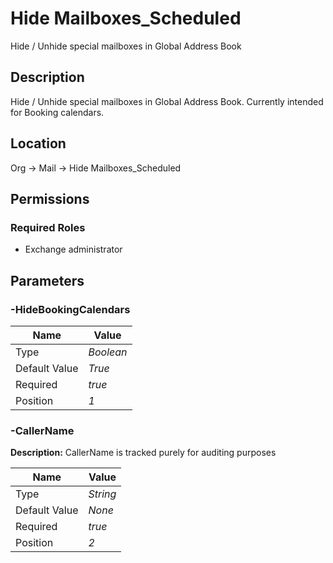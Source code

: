 # Hide Mailboxes_Scheduled

Hide / Unhide special mailboxes in Global Address Book

## Description

Hide / Unhide special mailboxes in Global Address Book. Currently intended for Booking calendars.

## Location

Org &rarr; Mail &rarr; Hide Mailboxes_Scheduled

## Permissions

### Required Roles

- Exchange administrator

## Parameters

### -HideBookingCalendars

| Name | Value |
|---|---|
| Type | _Boolean_ |
| Default Value | _True_ |
| Required | _true_ |
| Position | _1_ |

### -CallerName

**Description:** CallerName is tracked purely for auditing purposes 

| Name | Value |
|---|---|
| Type | _String_ |
| Default Value | _None_ |
| Required | _true_ |
| Position | _2_ |


